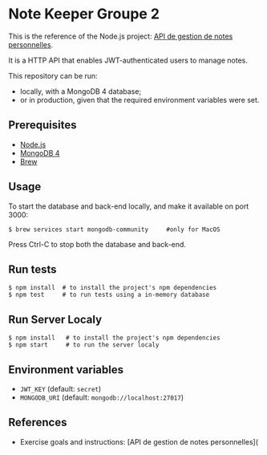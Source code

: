 # Note Keeper Groupe 2

This is the reference of the Node.js project: [API de gestion de notes personnelles](https://adrienjoly.com/cours-nodejs/05-proj/).

It is a HTTP API that enables JWT-authenticated users to manage notes.

This repository can be run:

- locally, with a MongoDB 4 database;
- or in production, given that the required environment variables were set.

## Prerequisites

- [Node.js](https://nodejs.org)
- [MongoDB 4](https://www.mongodb.com/download-center/community)
- [Brew](https://brew.sh/index_fr)

## Usage

To start the database and back-end locally, and make it available on port 3000:

```
$ brew services start mongodb-community 	#only for MacOS
```

Press Ctrl-C to stop both the database and back-end.

## Run tests

```
$ npm install  # to install the project's npm dependencies
$ npm test     # to run tests using a in-memory database
```

## Run Server Localy

```
$ npm install  	# to install the project's npm dependencies
$ npm start     # to run the server localy
```

## Environment variables

- `JWT_KEY` (default: `secret`)
- `MONGODB_URI` (default: `mongodb://localhost:27017`)

## References

- Exercise goals and instructions: [API de gestion de notes personnelles](
